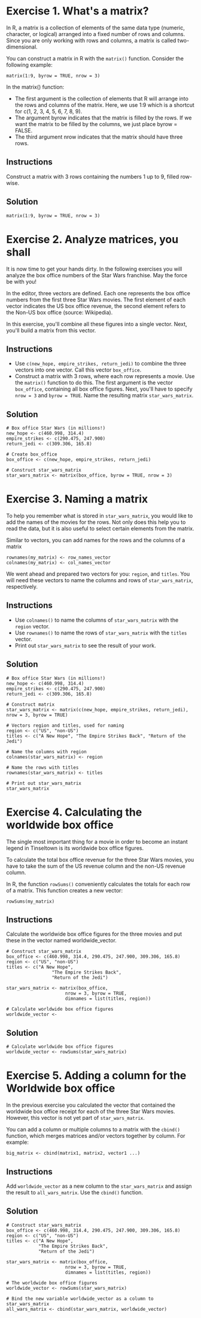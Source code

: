 # Exercise 1. What's a matrix?

In R, a matrix is a collection of elements of the same data type (numeric, character, or logical) arranged into a fixed number of rows and columns. Since you are only working with rows and columns, a matrix is called two-dimensional.

You can construct a matrix in R with the ``matrix()`` function. Consider the following example:
```
matrix(1:9, byrow = TRUE, nrow = 3)
```

In the matrix() function:

* The first argument is the collection of elements that R will arrange into the rows and columns of the matrix. Here, we use 1:9 which is a shortcut for c(1, 2, 3, 4, 5, 6, 7, 8, 9).
* The argument byrow indicates that the matrix is filled by the rows. If we want the matrix to be filled by the columns, we just place byrow = FALSE.
* The third argument nrow indicates that the matrix should have three rows.

## Instructions

Construct a matrix with 3 rows containing the numbers 1 up to 9, filled row-wise.

## Solution

```
matrix(1:9, byrow = TRUE, nrow = 3)
```

# Exercise 2. Analyze matrices, you shall

It is now time to get your hands dirty. In the following exercises you will analyze the box office numbers of the Star Wars franchise. May the force be with you!

In the editor, three vectors are defined. Each one represents the box office numbers from the first three Star Wars movies. The first element of each vector indicates the US box office revenue, the second element refers to the Non-US box office (source: Wikipedia).

In this exercise, you'll combine all these figures into a single vector. Next, you'll build a matrix from this vector.

## Instructions
* Use ``c(new_hope, empire_strikes, return_jedi)`` to combine the three vectors into one vector. Call this vector ``box_office``.
* Construct a matrix with 3 rows, where each row represents a movie. Use the ``matrix()`` function to do this. The first argument is the vector ``box_office``, containing all box office figures. Next, you'll have to specify ``nrow = 3`` and ``byrow = TRUE``. Name the resulting matrix ``star_wars_matrix``.

## Solution

```
# Box office Star Wars (in millions!)
new_hope <- c(460.998, 314.4)
empire_strikes <- c(290.475, 247.900)
return_jedi <- c(309.306, 165.8)

# Create box_office
box_office <- c(new_hope, empire_strikes, return_jedi)

# Construct star_wars_matrix
star_wars_matrix <- matrix(box_office, byrow = TRUE, nrow = 3)
```

# Exercise 3. Naming a matrix

To help you remember what is stored in ``star_wars_matrix``, you would like to add the names of the movies for the rows. Not only does this help you to read the data, but it is also useful to select certain elements from the matrix.

Similar to vectors, you can add names for the rows and the columns of a matrix
```
rownames(my_matrix) <- row_names_vector
colnames(my_matrix) <- col_names_vector
```

We went ahead and prepared two vectors for you: ``region``, and ``titles``. You will need these vectors to name the columns and rows of ``star_wars_matrix``, respectively.

## Instructions

* Use ``colnames()`` to name the columns of ``star_wars_matrix`` with the ``region`` vector.
* Use ``rownames()`` to name the rows of ``star_wars_matrix`` with the ``titles`` vector.
* Print out ``star_wars_matrix`` to see the result of your work.

## Solution

```
# Box office Star Wars (in millions!)
new_hope <- c(460.998, 314.4)
empire_strikes <- c(290.475, 247.900)
return_jedi <- c(309.306, 165.8)

# Construct matrix
star_wars_matrix <- matrix(c(new_hope, empire_strikes, return_jedi), nrow = 3, byrow = TRUE)

# Vectors region and titles, used for naming
region <- c("US", "non-US")
titles <- c("A New Hope", "The Empire Strikes Back", "Return of the Jedi")

# Name the columns with region
colnames(star_wars_matrix) <- region

# Name the rows with titles
rownames(star_wars_matrix) <- titles

# Print out star_wars_matrix
star_wars_matrix
```

# Exercise 4. Calculating the worldwide box office

The single most important thing for a movie in order to become an instant legend in Tinseltown is its worldwide box office figures.

To calculate the total box office revenue for the three Star Wars movies, you have to take the sum of the US revenue column and the non-US revenue column.

In R, the function ``rowSums()`` conveniently calculates the totals for each row of a matrix. This function creates a new vector:
```
rowSums(my_matrix)
```

## Instructions

Calculate the worldwide box office figures for the three movies and put these in the vector named worldwide_vector.

```
# Construct star_wars_matrix
box_office <- c(460.998, 314.4, 290.475, 247.900, 309.306, 165.8)
region <- c("US", "non-US")
titles <- c("A New Hope", 
                 "The Empire Strikes Back", 
                 "Return of the Jedi")
               
star_wars_matrix <- matrix(box_office, 
                      nrow = 3, byrow = TRUE,
                      dimnames = list(titles, region))

# Calculate worldwide box office figures
worldwide_vector <- 
```

## Solution

```
# Calculate worldwide box office figures
worldwide_vector <- rowSums(star_wars_matrix)
```

# Exercise 5. Adding a column for the Worldwide box office

In the previous exercise you calculated the vector that contained the worldwide box office receipt for each of the three Star Wars movies. However, this vector is not yet part of ```star_wars_matrix```.

You can add a column or multiple columns to a matrix with the ``cbind()`` function, which merges matrices and/or vectors together by column. For example:
```
big_matrix <- cbind(matrix1, matrix2, vector1 ...)
```

## Instructions

Add ``worldwide_vector`` as a new column to the ``star_wars_matrix`` and assign the result to ``all_wars_matrix``. Use the ``cbind()`` function.

## Solution

```
# Construct star_wars_matrix
box_office <- c(460.998, 314.4, 290.475, 247.900, 309.306, 165.8)
region <- c("US", "non-US")
titles <- c("A New Hope", 
            "The Empire Strikes Back", 
            "Return of the Jedi")
               
star_wars_matrix <- matrix(box_office, 
                      nrow = 3, byrow = TRUE,
                      dimnames = list(titles, region))

# The worldwide box office figures
worldwide_vector <- rowSums(star_wars_matrix)

# Bind the new variable worldwide_vector as a column to star_wars_matrix
all_wars_matrix <- cbind(star_wars_matrix, worldwide_vector)
```